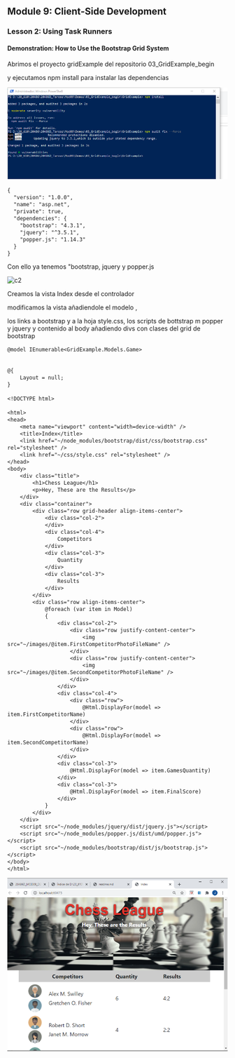## Module 9: Client-Side Development  
### Lesson 2: Using Task Runners  
#### Demonstration: How to Use the Bootstrap Grid System    

Abrimos el proyecto gridExample del repositorio 03_GridExample_begin

y ejecutamos npm install para instalar las dependencias

![c1](imagenes/c1.PNG)

````
{
  "version": "1.0.0",
  "name": "asp.net",
  "private": true,
  "dependencies": {
    "bootstrap": "4.3.1",
    "jquery": "^3.5.1",
    "popper.js": "1.14.3"
  }
}

``````

Con ello ya tenemos   "bootstrap,  jquery y popper.js  

![c2](imagenes/c2.PNG)

Creamos la vista Index desde el controlador 


modificamos la vista añadiendole el modelo ,

los links a bootstrap y a la hoja style.css, los scripts de bottstrap m popper y jquery 
y contenido al body añadiendo divs con clases del grid de bootstrap

```
@model IEnumerable<GridExample.Models.Game>


@{
    Layout = null;
}

<!DOCTYPE html>

<html>
<head>
    <meta name="viewport" content="width=device-width" />
    <title>Index</title>
	<link href="~/node_modules/bootstrap/dist/css/bootstrap.css" rel="stylesheet" />
    <link href="~/css/style.css" rel="stylesheet" />
</head>
<body>
    <div class="title">
        <h1>Chess League</h1>
        <p>Hey, These are the Results</p>
    </div>
    <div class="container">
        <div class="row grid-header align-items-center">
            <div class="col-2">
            </div>
            <div class="col-4">
                Competitors
            </div>
            <div class="col-3">
                Quantity
            </div>
            <div class="col-3">
                Results
            </div>
        </div>
        <div class="row align-items-center">
            @foreach (var item in Model)
            {
                <div class="col-2">
                    <div class="row justify-content-center">
                        <img src="~/images/@item.FirstCompetitorPhotoFileName" />
                    </div>
                    <div class="row justify-content-center">
                        <img src="~/images/@item.SecondCompetitorPhotoFileName" />
                    </div>
                </div>
                <div class="col-4">
                    <div class="row">
                        @Html.DisplayFor(model => item.FirstCompetitorName)
                    </div>
                    <div class="row">
                        @Html.DisplayFor(model => item.SecondCompetitorName)
                    </div>
                </div>
                <div class="col-3">
                    @Html.DisplayFor(model => item.GamesQuantity)
                </div>
                <div class="col-3">
                    @Html.DisplayFor(model => item.FinalScore)
                </div>
            }
        </div>
    </div>
    <script src="~/node_modules/jquery/dist/jquery.js"></script>
    <script src="~/node_modules/popper.js/dist/umd/popper.js"></script>
    <script src="~/node_modules/bootstrap/dist/js/bootstrap.js"></script>
</body>
</html>
````


![c4](imagenes/c4.PNG)

